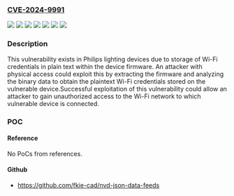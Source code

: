 ### [CVE-2024-9991](https://cve.mitre.org/cgi-bin/cvename.cgi?name=CVE-2024-9991)
![](https://img.shields.io/static/v1?label=Product&message=Philips%20Smart%20Bulb%209%2C10%2C12-Watt&color=blue)
![](https://img.shields.io/static/v1?label=Product&message=Philips%20Smart%20T-Bulb%2010%2C12-Watt&color=blue)
![](https://img.shields.io/static/v1?label=Product&message=Philips%20Smart%20Wi-Fi%20LED%20Batten%2024-Watt&color=blue)
![](https://img.shields.io/static/v1?label=Product&message=Philips%20Smart%20Wi-Fi%20LED%20T%20Beamer%2020-Watt&color=blue)
![](https://img.shields.io/static/v1?label=Version&message=%3C1.33.1%20&color=brightgreen)
![](https://img.shields.io/static/v1?label=Version&message=0%20&color=brightgreen)
![](https://img.shields.io/static/v1?label=Vulnerability&message=CWE-312%3A%20Cleartext%20Storage%20of%20Sensitive%20Information&color=brightgreen)

### Description

This vulnerability exists in Philips lighting devices due to storage of Wi-Fi credentials in plain text within the device firmware. An attacker with physical access could exploit this by extracting the firmware and analyzing the binary data to obtain the plaintext Wi-Fi credentials stored on the vulnerable device.Successful exploitation of this vulnerability could allow an attacker to gain unauthorized access to the Wi-Fi network to which vulnerable device is connected.

### POC

#### Reference
No PoCs from references.

#### Github
- https://github.com/fkie-cad/nvd-json-data-feeds

